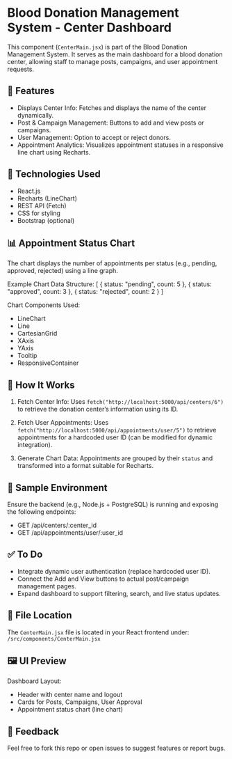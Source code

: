 # Blood Donation Management System - Center Dashboard

This component (`CenterMain.jsx`) is part of the Blood Donation Management System. It serves as the main dashboard for a blood donation center, allowing staff to manage posts, campaigns, and user appointment requests.

## 📌 Features

- Displays Center Info: Fetches and displays the name of the center dynamically.
- Post & Campaign Management: Buttons to add and view posts or campaigns.
- User Management: Option to accept or reject donors.
- Appointment Analytics: Visualizes appointment statuses in a responsive line chart using Recharts.

## 🧩 Technologies Used

- React.js
- Recharts (LineChart)
- REST API (Fetch)
- CSS for styling
- Bootstrap (optional)

## 📊 Appointment Status Chart

The chart displays the number of appointments per status (e.g., pending, approved, rejected) using a line graph.

Example Chart Data Structure:
[
  { status: "pending", count: 5 },
  { status: "approved", count: 3 },
  { status: "rejected", count: 2 }
]

Chart Components Used:
- LineChart
- Line
- CartesianGrid
- XAxis
- YAxis
- Tooltip
- ResponsiveContainer

## 🔧 How It Works

1. Fetch Center Info:
Uses `fetch("http://localhost:5000/api/centers/6")` to retrieve the donation center’s information using its ID.

2. Fetch User Appointments:
Uses `fetch("http://localhost:5000/api/appointments/user/5")` to retrieve appointments for a hardcoded user ID (can be modified for dynamic integration).

3. Generate Chart Data:
Appointments are grouped by their `status` and transformed into a format suitable for Recharts.

## 🧪 Sample Environment

Ensure the backend (e.g., Node.js + PostgreSQL) is running and exposing the following endpoints:
- GET /api/centers/:center_id
- GET /api/appointments/user/:user_id

## ✅ To Do

- Integrate dynamic user authentication (replace hardcoded user ID).
- Connect the Add and View buttons to actual post/campaign management pages.
- Expand dashboard to support filtering, search, and live status updates.

## 📁 File Location

The `CenterMain.jsx` file is located in your React frontend under:
`/src/components/CenterMain.jsx`

## 🖼️ UI Preview

Dashboard Layout:
- Header with center name and logout
- Cards for Posts, Campaigns, User Approval
- Appointment status chart (line chart)

## 💬 Feedback

Feel free to fork this repo or open issues to suggest features or report bugs.
